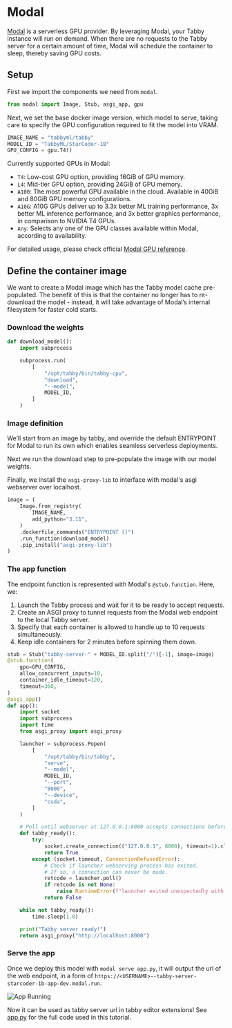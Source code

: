 # Modal

[Modal](https://modal.com/) is a serverless GPU provider. By leveraging Modal, your Tabby instance will run on demand. When there are no requests to the Tabby server for a certain amount of time, Modal will schedule the container to sleep, thereby saving GPU costs.

## Setup

First we import the components we need from `modal`.

```python
from modal import Image, Stub, asgi_app, gpu
```

Next, we set the base docker image version, which model to serve, taking care to specify the GPU configuration required to fit the model into VRAM.

```python
IMAGE_NAME = "tabbyml/tabby"
MODEL_ID = "TabbyML/StarCoder-1B"
GPU_CONFIG = gpu.T4()
```

Currently supported GPUs in Modal:

- `T4`: Low-cost GPU option, providing 16GiB of GPU memory.
- `L4`: Mid-tier GPU option, providing 24GiB of GPU memory.
- `A100`: The most powerful GPU available in the cloud. Available in 40GiB and 80GiB GPU memory configurations.
- `A10G`: A10G GPUs deliver up to 3.3x better ML training performance, 3x better ML inference performance, and 3x better graphics performance, in comparison to NVIDIA T4 GPUs.
- `Any`: Selects any one of the GPU classes available within Modal, according to availability.

For detailed usage, please check official [Modal GPU reference](https://modal.com/docs/reference/modal.gpu).

## Define the container image

We want to create a Modal image which has the Tabby model cache pre-populated. The benefit of this is that the container no longer has to re-download the model - instead, it will take advantage of Modal’s internal filesystem for faster cold starts.

### Download the weights

```python
def download_model():
    import subprocess

    subprocess.run(
        [
            "/opt/tabby/bin/tabby-cpu",
            "download",
            "--model",
            MODEL_ID,
        ]
    )
```


### Image definition

We’ll start from an image by tabby, and override the default ENTRYPOINT for Modal to run its own which enables seamless serverless deployments.

Next we run the download step to pre-populate the image with our model weights.

Finally, we install the `asgi-proxy-lib` to interface with modal's asgi webserver over localhost.

```python
image = (
    Image.from_registry(
        IMAGE_NAME,
        add_python="3.11",
    )
    .dockerfile_commands("ENTRYPOINT []")
    .run_function(download_model)
    .pip_install("asgi-proxy-lib")
)
```

### The app function

The endpoint function is represented with Modal's `@stub.function`. Here, we:

1. Launch the Tabby process and wait for it to be ready to accept requests.
2. Create an ASGI proxy to tunnel requests from the Modal web endpoint to the local Tabby server.
3. Specify that each container is allowed to handle up to 10 requests simultaneously.
4. Keep idle containers for 2 minutes before spinning them down.

```python
stub = Stub("tabby-server-" + MODEL_ID.split("/")[-1], image=image)
@stub.function(
    gpu=GPU_CONFIG,
    allow_concurrent_inputs=10,
    container_idle_timeout=120,
    timeout=360,
)
@asgi_app()
def app():
    import socket
    import subprocess
    import time
    from asgi_proxy import asgi_proxy

    launcher = subprocess.Popen(
        [
            "/opt/tabby/bin/tabby",
            "serve",
            "--model",
            MODEL_ID,
            "--port",
            "8000",
            "--device",
            "cuda",
        ]
    )

    # Poll until webserver at 127.0.0.1:8000 accepts connections before running inputs.
    def tabby_ready():
        try:
            socket.create_connection(("127.0.0.1", 8000), timeout=1).close()
            return True
        except (socket.timeout, ConnectionRefusedError):
            # Check if launcher webserving process has exited.
            # If so, a connection can never be made.
            retcode = launcher.poll()
            if retcode is not None:
                raise RuntimeError(f"launcher exited unexpectedly with code {retcode}")
            return False

    while not tabby_ready():
        time.sleep(1.0)

    print("Tabby server ready!")
    return asgi_proxy("http://localhost:8000")
```

### Serve the app

Once we deploy this model with `modal serve app.py`, it will output the url of the web endpoint, in a form of `https://<USERNAME>--tabby-server-starcoder-1b-app-dev.modal.run`.

![App Running](./app-running.png)

Now it can be used as tabby server url in tabby editor extensions!
See [app.py](https://github.com/TabbyML/tabby/blob/main/website/docs/installation/modal/app.py) for the full code used in this tutorial. 
